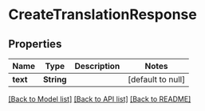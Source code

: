 # CreateTranslationResponse
## Properties

| Name | Type | Description | Notes |
|------------ | ------------- | ------------- | -------------|
| **text** | **String** |  | [default to null] |

[[Back to Model list]](../README.md#documentation-for-models) [[Back to API list]](../README.md#documentation-for-api-endpoints) [[Back to README]](../README.md)

